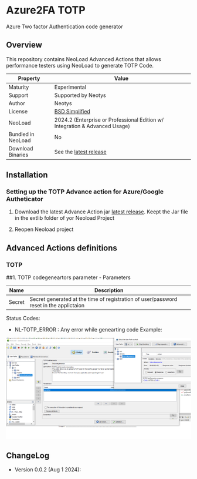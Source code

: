 # Azure2FA TOTP
Azure Two factor Authentication code generator

## Overview

This repository contains NeoLoad Advanced Actions that allows performance testers using NeoLoad to generate TOTP Code.

| Property           | Value                                                                         |
|--------------------|-------------------------------------------------------------------------------|
| Maturity           | Experimental                                                                  |
| Support            | Supported by Neotys                                                           |
| Author             | Neotys                                                                        |
| License            | [BSD Simplified](https://www.neotys.com/documents/legal/bsd-neotys.txt)       |
| NeoLoad            | 2024.2 (Enterprise or Professional Edition w/ Integration & Advanced Usage)    |
| Bundled in NeoLoad | No                                                                          |
| Download Binaries  | See the [latest release]() |


## Installation

### Setting up the TOTP Advance action for Azure/Google Autheticator

1. Download the latest Advance Action jar [latest release](https://github.com/Neotys-Labs/Azure2FA/releases/tag/Azure2FA_TOTPFinal).
   Keept the Jar file in the extlib folder of yor Neoload Project

4. Reopen Neoload project
## Advanced Actions definitions
### TOTP
##1. TOTP codegeneartors parameter - Parameters

| Name                     | Description       |
| ---------------          | ----------------- |
| Secret                   | Secret generated at the time of registration of user/password reset in the applictaion    |

Status Codes:
* NL-TOTP_ERROR :  Any error while genearting code 
Example:
<p align="center"><img src="/screenshot/TOTP.PNG" alt="TOTP" /></p>

## ChangeLog

* Version 0.0.2 (Aug 1 2024): 


